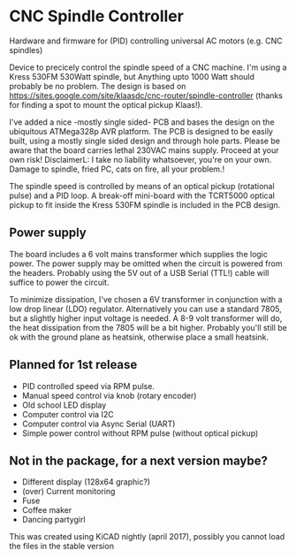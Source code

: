 # CNC Spindle Controller

Hardware and firmware for (PID) controlling universal AC motors (e.g. CNC spindles)

Device to precicely control the spindle speed of a CNC machine. I'm using a  Kress 530FM 530Watt spindle, but Anything upto 1000 Watt should probably be no problem. The design is based on https://sites.google.com/site/klaasdc/cnc-router/spindle-controller (thanks for finding a spot to mount the optical pickup Klaas!).

I've added a nice -mostly single sided- PCB and bases the design on the ubiquitous ATMega328p AVR platform. The PCB is designed to be easily built, using a mostly single sided design and through hole parts. Please be aware that the board carries lethal 230VAC mains supply. Proceed at your own risk! DisclaimerL: I take no liability whatsoever, you're on your own. Damage to spindle, fried PC, cats on fire, all your problem.!

The spindle speed is controlled by means of an optical pickup (rotational pulse) and a PID loop. A break-off mini-board with the TCRT5000 optical pickup to fit inside the Kress 530FM spindle is included in the PCB design.


## Power supply
The board includes a 6 volt mains transformer which supplies the logic power. The power supply may be omitted when the circuit is powered from the headers. Probably using the 5V out of a USB Serial (TTL!) cable will suffice to power the circuit. 

To minimize dissipation, I've chosen a 6V transformer in conjunction with a low drop linear (LDO) regulator. Alternatively you can use a standard 7805, but a slightly higher input voltage is needed. A 8-9 volt transformer will do, the heat dissipation from the 7805 will be a bit higher. Probably you'll still be ok with the ground plane as heatsink, otherwise place a small heatsink.

## Planned for 1st release
- PID controlled speed via RPM pulse.
- Manual speed control via knob (rotary encoder)
- Old school LED display
- Computer control via I2C
- Computer control via Async Serial (UART)
- Simple power control without RPM pulse (without optical pickup)


## Not in the package, for a next version maybe?
- Different display (128x64 graphic?)
- (over) Current monitoring
- Fuse 
- Coffee maker
- Dancing partygirl


This was created using KiCAD nightly (april 2017), possibly you cannot load the files in the stable version
